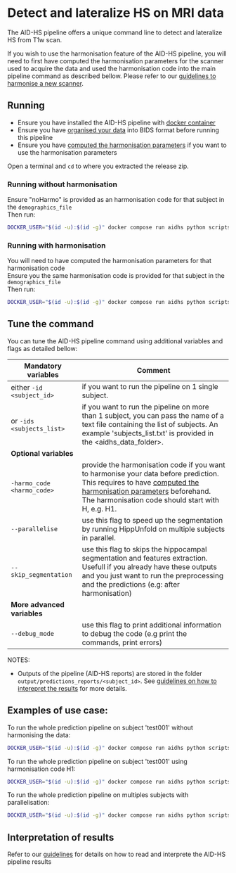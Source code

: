 # Detect and lateralize HS on MRI data

The AID-HS pipeline offers a unique command line to detect and lateralize HS from T1w scan. 

If you wish to use the harmonisation feature of the AID-HS pipeline, you will need to first have computed the harmonisation parameters for the scanner used to acquire the data and used the harmonisation code into the main pipeline command as described bellow. Please refer to our [guidelines to harmonise a new scanner](https://aid-hs.readthedocs.io/en/latest/harmonisation.html). 

## Running

- Ensure you have installed the AID-HS pipeline with [docker container](https://aid-hs.readthedocs.io/en/latest/install_docker.html)
- Ensure you have [organised your data](https://aid-hs.readthedocs.io/en/latest/prepare_data.html) into BIDS format before running this pipeline
- Ensure you have [computed the harmonisation parameters](https://aid-hs.readthedocs.io/en/latest/harmonisation.html) if you want to use the harmonisation parameters 

Open a terminal and `cd` to where you extracted the release zip.

### Running without harmonisation

Ensure "noHarmo" is provided as an harmonisation code for that subject in the `demographics_file` \
Then run:
```bash
DOCKER_USER="$(id -u):$(id -g)" docker compose run aidhs python scripts/new_patient_pipeline/new_patient_pipeline.py -id <subject_id> -demos <demographic_file>
```


### Running with harmonisation
You will need to have computed the harmonisation parameters for that harmonisation code \
Ensure you the same harmonisation code is provided for that subject in the `demographics_file` \
Then run: 

```bash
DOCKER_USER="$(id -u):$(id -g)" docker compose run aidhs python scripts/new_patient_pipeline/new_patient_pipeline.py -id <subject_id> -demos <demographic_file> -harmo_code <harmonisation_code>
```


## Tune the command

You can tune the AID-HS pipeline command using additional variables and flags as detailed bellow:

| **Mandatory variables**         |  Comment | 
|-------|---|
|either ```-id <subject_id>```  |  if you want to run the pipeline on 1 single subject.|  
|or ```-ids <subjects_list>``` |  if you want to run the pipeline on more than 1 subject, you can pass the name of a text file containing the list of subjects. An example 'subjects_list.txt' is provided in the <aidhs_data_folder>. | 
| **Optional variables** |
| ```-harmo_code <harmo_code>```  | provide the harmonisation code if you want to harmonise your data before prediction. This requires to have [computed the harmonisation parameters](https://aid-hs.readthedocs.io/en/latest/harmonisation.html) beforehand. The harmonisation code should start with H, e.g. H1. | 
|```--parallelise``` | use this flag to speed up the segmentation by running HippUnfold on multiple subjects in parallel. |
|```--skip_segmentation``` | use this flag to skips the hippocampal segmentation and features extraction. Usefull if you already have these outputs and you just want to run the preprocessing and the predictions (e.g: after harmonisation) |
|**More advanced variables** | 
|```--debug_mode``` | use this flag to print additional information to debug the code (e.g print the commands, print errors) |


NOTES: 
- Outputs of the pipeline (AID-HS reports) are stored in the folder ```output/predictions_reports/<subject_id>```. See [guidelines on how to interepret the results]() for more details.

## Examples of use case: 

To run the whole prediction pipeline on subject 'test001' without harmonising the data:
```bash
DOCKER_USER="$(id -u):$(id -g)" docker compose run aidhs python scripts/new_patient_pipeline/new_patient_pipeline.py -id sub-test001
```

To run the whole prediction pipeline on subject 'test001' using harmonisation code H1:
```bash
DOCKER_USER="$(id -u):$(id -g)" docker compose run aidhs python scripts/new_patient_pipeline/new_patient_pipeline.py -id sub-test001 -harmo_code H1
```

To run the whole prediction pipeline on multiples subjects with parallelisation:
```bash
DOCKER_USER="$(id -u):$(id -g)" docker compose run aidhs python scripts/new_patient_pipeline/new_patient_pipeline.py -ids list_subjects.txt --parallelise
```


## Interpretation of results

Refer to our [guidelines](https://aid-hs.readthedocs.io/en/latest/interpret_results.html) for details on how to read and interprete the AID-HS pipeline results
